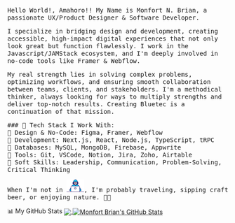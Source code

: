 <samp>Hello World!, Amahoro!! </samp>
<samp>My Name is Monfort N. Brian, a passionate UX/Product Designer & Software Developer. </samp>

<samp> I specialize in bridging design and development, creating accessible, high-impact digital experiences that not only look great but function flawlessly. I work in the Javascript/JAMStack ecosystem, and I'm deeply involved in no-code tools like Framer & Webflow. </samp>

<samp> My real strength lies in solving complex problems, optimizing workflows, and ensuring smooth collaboration between teams, clients, and stakeholders. I'm a methodical thinker, always looking for ways to multiply strengths and deliver top-notch results. Creating <samp>Bluetec</samp> is a continuation of that mission.</samp>

<samp>### 🚀 Tech Stack I Work With:<br>
🔹 Design & No-Code: Figma, Framer, Webflow <br>
🔹 Development: Next.js, React, Node.js, TypeScript, tRPC <br>
🔹 Databases: MySQL, MongoDB, Firebase, Appwrite <br>
🔹 Tools: Git, VSCode, Notion, Jira, Zoho, Airtable <br>
🔹 Soft Skills: Leadership, Communication, Problem-Solving, Critical Thinking <br>
</samp>

<samp>When I'm not in <img src="https://github.com/monfortbrian/monfortbrian/blob/master/assets/developer.gif" width="40px">, I'm probably traveling, sipping craft beer, or enjoying nature. 🍃🍻 </samp>





📊 My GitHub Stats
<a href="https://github.com/monfortbrian/monfortbrian"> <img align="center" src="https://github-readme-stats.vercel.app/api/top-langs/?username=monfortbrian&hide=java,html&title_color=000000&text_color=000000" /> </a> <a href="https://github.com/monfortbrian/monfortbrian"> <img align="center" src="https://github-readme-stats.vercel.app/api?username=monfortbrian&show_icons=true&line_height=27&count_private=true&title_color=000000&text_color=000000&icon_color=FAC051" alt="Monfort Brian's GitHub Stats" /> </a>
